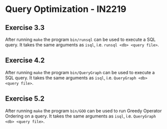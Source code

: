# Query Optimization - IN2219

## Exercise 3.3

After running `make` the program `bin/runsql` can be used to execute a SQL
query. It takes the same arguments as `isql`, i.e. `runsql <db> <query file>`.

## Exercise 4.2

After running `make` the program `bin/QueryGraph` can be used to execute a SQL
query. It takes the same arguments as `isql`, i.e. `QueryGraph <db> <query file>`.

## Exercise 5.2

After running `make` the program `bin/GOO` can be used to run Greedy Operator
Ordering on a query. It takes the same arguments as `isql`, i.e. `QueryGraph
<db> <query file>`.
